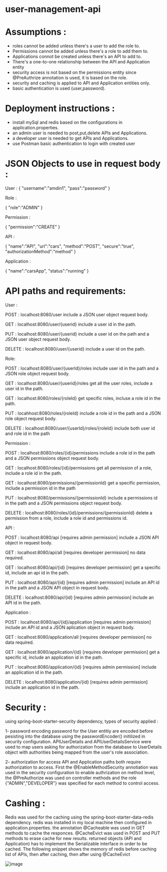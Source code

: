 # user-management-api

# Assumptions :
- roles cannot be added unless there's a user to add the role to.
- Permissions cannot be added unless there's a role to add them to.
- Applications connot be created unless there's an API to add to.
- There's a one-to-one relationship between the API and Application entity
- security access is not based on the permissions entity since @PreAuthrize annotation is used, it is based on the role.
- security and caching is applied to API and Application entities only.
- basic authentication is used (user,password).

# Deployment instructions : 
- install mySql and redis based on the configurations in application.properties.
- an admin user is needed to post,put,delete APIs and Applications.
- a developer user is needed to get APIs and Applications.
- use Postman basic authentication to login with created user

# JSON Objects to use in request body :

User :
{
    "username":"amdin1",
    "pass":"password"
}

Role : 

{
    "role":"ADMIN"
}

Permission : 

{
    "permission":"CREATE"
}

API : 

{
    "name":"API",
    "url":"cars",
    "method":"POST",
    "secure":"true",
    "authorizationMethod":"method"
}

Application : 

{
"name":"carsApp",
"status":"running"
}

# API paths and requirements:

User : 

POST : localhost:8080/user
include a JSON user object request body.

GET : localhost:8080/user/{userid}
include a user id in the path.

PUT : localhost:8080/user/{userid}
include a user id on the path and a JSON user object request body.

DELETE : localhost:8080/user/{userid}
include a user id on the path.

Role:

POST : localhost:8080/user/{userId}/roles
include user id in the path and a JSON role object request body.

GET : localhost:8080/user/{userid}/roles
get all the user roles, include a user id in the path.

GET : localhost:8080/roles/{roleId}
get specific roles, incluse a role id in the path.

PUT : locahhost:8080/roles/{roleId}
include a role id in the path and a JSON role object request body.

DELETE : localhost:8080/user/{userId}/roles/{roleId}
include both user id and role id in the path

Permission :

POST : localhost:8080/roles/{id}/permissions
include a role id in the path and a JSON permissions object request body.

GET : localhost:8080/roles/{id}/permissions
get all permission of a role, include a role id in the path.

GET : localhost:8080/permissions/{permissionId}
get a specific permission, include a permission id in the path

PUT : localhost:8080/permissions/{permissionId}
include a permissions id in the path and a JSON permissions object request body.

DELETE : localhost:8080/roles/{id}/permissions/{permissionId}
delete a permission from a role, include a role id and permissions id.

API : 

POST : localhost:8080/api
[requires admin permission]
include a JSON API object in request body.

GET : localhost:8080/api/all
[requires developer permission]
no data required.

GET : localhost:8080/api/{id}
[requires developer permission]
get a specific id, include an api id in the path.

PUT : localhost:8080/api/{id}
[requires admin permission]
include an API id in the path and a JSON API object in request body.

DELETE : localhost:8080/api/{id}
[requires admin permission]
include an API id in the path.

Application  :

POST : localhost:8080/api/{id}/application
[requires admin permission]
include an API id and a JSON aplication object in request body.


GET : localhost:8080/application/all
[requires developer permission]
no data required.

GET : localhost:8080/application/{id}
[requires developer permission]
get a specific id, include an application id in the path.

PUT : localhost:8080/application/{id}
[requires admin permission]
include an application id in the path.

DELETE : localhost:8080/application/{id}
[requires admin permission]
include an application id in the path.

# Security : 
using spring-boot-starter-security dependency, types of security applied :

1- password encoding 
password for the User entitiy are encoded before pesisting into the database using the passwordEncoder() initilized in security configuration.
APIUserDetails and APIUserDetailsService were used to map users asking for authorization from the database to UserDetails object with authorities being mapped from the user's role association.

2- authorization for access
API and Application paths both require authorization to access.
First the @EnableMethodSecurity annotiation was used in the security configuration to enable authrization on method level, the @PreAuthorize was used on controller methods and the role {"ADMIN","DEVELOPER"} was specified for each method to control access.

# Cashing : 
Redis was used for the caching using the spring-boot-starter-data-redis dependency.
redis was installed in my local machine then configured in application.properties.
the annotation @Cacheable was used in GET methods to cache the responces.
@CacheEvict was used in POST and PUT methods to erase cache for new results.
returned objects (API and Application) has to implement the Serializable interface in order to be cached.
The following snippet shows the memory of redis before caching list of APIs, then after caching, then after using @CacheEvict

![image](https://github.com/shahad1401/user-management-api/assets/70811433/cf8be737-3c94-419e-ac1c-ba25ac0d5ced)

